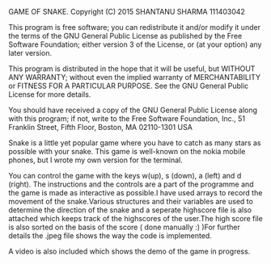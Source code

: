  GAME OF SNAKE. 
 Copyright (C) 2015  SHANTANU SHARMA 111403042

   This program is free software; you can redistribute it and/or modify
   it under the terms of the GNU General Public License as published by
   the Free Software Foundation; either version 3 of the License, or
   (at your option) any later version.

   This program is distributed in the hope that it will be useful,
   but WITHOUT ANY WARRANTY; without even the implied warranty of
   MERCHANTABILITY or FITNESS FOR A PARTICULAR PURPOSE.  See the
   GNU General Public License for more details.

   You should have received a copy of the GNU General Public License
   along with this program; if not, write to the Free Software Foundation,
   Inc., 51 Franklin Street, Fifth Floor, Boston, MA 02110-1301  USA

Snake is a little yet popular game where you have to catch as many stars as possible with your snake. This game is well-known on the nokia mobile phones, but I wrote my own version for the terminal.

You can control the game with the keys w(up), s (down), a (left) and d (right).
The instructions and the controls are a part of the programme and the game is made as interactive as possible.I have used arrays to record the movement of the snake.Various structures and their variables are used to determine the direction of the snake and a seperate highscore file is also attached which keeps track of the highscores of the user.The high score file is also sorted on the basis of the score ( done manually :) )For further details the .jpeg file shows the way the code is implemented. 

A video is also included which shows the demo of the game in progress.

